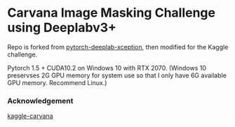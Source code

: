 # Carvana Image Masking Challenge using Deeplabv3+

Repo is forked from [pytorch-deeplab-xception](https://github.com/jfzhang95/pytorch-deeplab-xception), then modified for the Kaggle challenge.

Pytorch 1.5 + CUDA10.2 on Windows 10 with RTX 2070. (Windows 10 preservses 2G GPU memory for system use so that I only have 6G available GPU memory. Recommend Linux.)

### Acknowledgement

[kaggle-carvana](https://github.com/creafz/kaggle-carvana)

